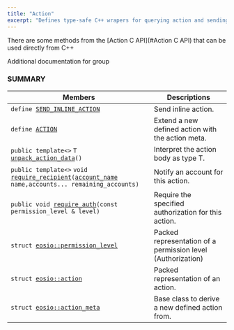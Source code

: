 ```yaml
---
title: "Action"
excerpt: "Defines type-safe C++ wrapers for querying action and sending action."
---
```

There are some methods from the [Action C API](#Action C API) that can be used directly from C++

Additional documentation for group

### SUMMARY

 Members                        | Descriptions                                
--------------------------------|---------------------------------------------
`define `[`SEND_INLINE_ACTION`](#SEND_INLINE_ACTION)            | Send inline action.
`define `[`ACTION`](#ACTION)            | Extend a new defined action with the action meta.
`public template<>` `T `[`unpack_action_data`](#unpack_action_data)`()`            | Interpret the action body as type T.
`public template<>`  `void `[`require_recipient`](#require_recipient)`(`[`account_name`](#account_name)` name,accounts... remaining_accounts)`            | Notify an account for this action.
`public void `[`require_auth`](#require_auth)`(const permission_level & level)`            | Require the specified authorization for this action.
`struct `[`eosio::permission_level`](docs2/actioncppapi.md#structeosio_1_1permission__level) | Packed representation of a permission level (Authorization)
`struct `[`eosio::action`](docs2/actioncppapi.md#structeosio_1_1action) | Packed representation of an action.
`struct `[`eosio::action_meta`](docs2/actioncppapi.md#structeosio_1_1action__meta) | Base class to derive a new defined action from.